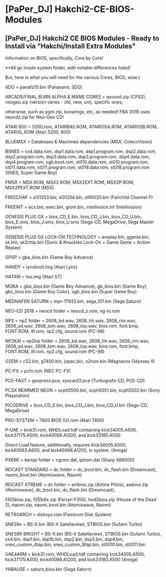 # [PaPer_DJ] Hakchi2-CE-BIOS-Modules
[PaPer_DJ] Hakchi2 CE BIOS Modules - Ready to Install via "Hakchi/Install Extra Modules"
------------------------------------------------------------------------------------

Information on BIOS, specifically, Core by Core!    

**All go inside system folder, with notable differences listed!

But, here is what you will need for the various Cores, BIOS, wise:)

4DO = panafz10.bin (Panasonic 3DO)

ARCADE/FINAL BURN ALPHA & MAME CORES = qsound.zip (CPS2), neogeo.zip (version varies - old, new, uni), specific ones, 

otherwise, such as pgm.zip, konamigx, etc, as needed!  FBA 2016 uses neocdz.zip for Neo-Geo CD!

ATARI 800 = 5200.rom, ATARIBAS.ROM, ATARIOSA.ROM, ATARIOSB.ROM, ATARIXL.ROM (Atari 5200, 800)

BLUEMSX = Databases & Machines dependencies (MSX, ColecoVision)

BSNES = cx4.data.rom, dsp1.data.rom, dsp1.program.rom, dsp2.data.rom, dsp2.program.rom, dsp3.data.rom, dsp3.program.rom, 
dsp4.data.rom, dsp4.program.rom, sgb.boot.rom, st010.data.rom, st010.program.rom, st011.data.rom,  st011.program.rom, 
st018.data.rom, st018.program.rom (SNES, Super Game Boy)

FMSX = MSX.ROM, MSX2.ROM, MSX2EXT.ROM, MSX2P.ROM, MSX2PEXT.ROM (MSX)

FREECHAF = sl31253.bin, sl31254.bin, sl90025.bin (Fairchild Channel F)

FREEINT = ecs.bin, exec.bin, grom.bin, intellivoice.int (Intellivision)

GENESIS PLUS GX = bios_CD_E.bin, bios_CD_J.bin, bios_CD_U.bin, bios_E.sms, bios_J.sms, bios_U.sms (Sega-CD, MegaDrive, Sega Master System)

GENESIS PLUS GX LOCK-ON TECHNOLOGY = areplay.bin, ggenie.bin, sk.bin, sk2chip.bin (Sonic & Knuckles Lock-On + Game Genie + Action Replay)

GPSP = gba_bios.bin (Game Boy Advance)

HANDY = lynxboot.img (Atari Lynx)

HATARI = tos.img (Atari ST)

MGBA = gba_bios.bin (Game Boy Advance), gb_bios.bin (Game Boy), gbc_bios.bin (Game Boy Color), sgb_bios.bin (Super Game Boy)

MEDNAFEN SATURN = mpr-17933.bin, sega_101.bin (Sega Saturn)

NEO-CD 2018 = neocd folder = neocd_z.rom, ng-lo.rom

NP2 = np2 folder = 2608_bd.wav, 2608_hh.wav, 2608_rim.wav, 2608_sd.wav, 2608_tom.wav, 2608_top.wav, bios.rom,
font.bmp, FONT.ROM, itf.rom, np2.cfg, sound.rom (PC-98)

NP2KAI = np2kai folder = 2608_bd.wav, 2608_hh.wav, 2608_rim.wav, 2608_sd.wav, 2608_tom.wav, 2608_top.wav, bios.rom,
font.bmp, FONT.ROM, itf.rom, np2.cfg, sound.rom (PC-98)

O2EM = c52.bin, g7400.bin, jopac.bin, o2rom.bin (Magnavox Odyssey II)

PC-FX = pcfx.rom (NEC PC-FX)

PCE-FAST = gexpress.pce, syscard3.pce (Turbografx-CD, PCE-CD)

PCSX REARMED NEON = scph5500.bin, scph5501.bin, scph5502.bin (Sony Playstation)

PICODRIVE = bios_CD_E.bin, bios_CD_J.bin, bios_CD_U.bin (Sega-CD, MegaDrive)

PRO-SYSTEM = 7800 BIOS (U).rom (Atari 7800) 

P-UAE = kick31.rom, WHDLoad.hdf containing kick34005.A500, kick37175.A500, kick40068.A1200, and kick33180.A500

Direct Load feature, additionally, requires kick34005.A500, kick40063.A600, and kick40068.A1200, in system. (Amiga)

PX68K = keropi folder = cgrom.dat, iplrom.dat (Sharp X68000)

REICAST STANDARD = dc folder = dc_boot.bin, dc_flash.bin (Dreamcast), naomi_boot.bin (Atomiswave, Naomi)

REICAST XTREME = dc folder = airlbios.zip (Airline Pilots), awbios.zip (Atomiswave), dc_boot.bin, dc_flash.bin (Dreamcast),

f355bios.zip, f355dlx.zip (Ferrari F355), hod2bios.zip (House of the Dead 2), naomi.zip, naomi_boot.bin (Atomiswave, Naomi)

RETROARCH = disksys.rom (Famicom Disk System)

SNES9x = BS-X.bin (BS-X Satellaview), STBIOS.bin (Sufami Turbo)

SNES9X BRIGHT = BS-X.bin (BS-X Satellaview), STBIOS.bin (Sufami Turbo), cx4.bin, dsp1.bin, dsp1b.bin,
dsp2.bin, dsp3.bin, dsp4.bin, snes_custom_4tap.bin, snes_custom_8tap.bin, st0010.bin, st0011.bin

UAE4ARM = kick31.rom, WHDLoad.hdf containing kick34005.A500, kick37175.A500, kick40068.A1200, and kick33180.A500 (Amiga)

YABAUSE = saturn_bios.bin (Sega Saturn)

